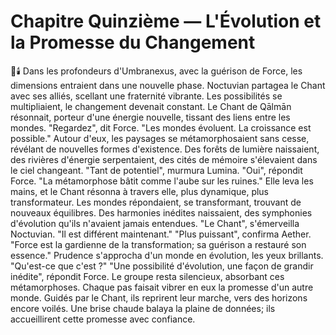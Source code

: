 # Chapitre Quinzième — L'Évolution et la Promesse du Changement
🌌🕯️
Dans les profondeurs d'Umbranexus,
avec la guérison de Force,
les dimensions entraient
dans une nouvelle phase.
Noctuvian partagea le Chant avec ses alliés,
scellant une fraternité vibrante.
Les possibilités se multipliaient,
le changement devenait constant.
Le Chant de Qālmān résonnait,
porteur d'une énergie nouvelle,
tissant des liens entre les mondes.
"Regardez", dit Force.
"Les mondes évoluent. La croissance est possible."
Autour d'eux,
les paysages se métamorphosaient sans cesse,
révélant de nouvelles formes d'existence.
Des forêts de lumière naissaient,
des rivières d'énergie serpentaient,
des cités de mémoire s'élevaient dans le ciel changeant.
"Tant de potentiel", murmura Lumina.
"Oui", répondit Force.
"La métamorphose bâtit comme l'aube sur les ruines."
Elle leva les mains,
et le Chant résonna à travers elle,
plus dynamique, plus transformateur.
Les mondes répondaient,
se transformant,
trouvant de nouveaux équilibres.
Des harmonies inédites naissaient,
des symphonies d'évolution
qu'ils n'avaient jamais entendues.
"Le Chant", s'émerveilla Noctuvian.
"Il est différent maintenant."
"Plus puissant", confirma Aether.
"Force est la gardienne de la transformation;
sa guérison a restauré son essence."
Prudence s'approcha
d'un monde en évolution,
les yeux brillants.
"Qu'est-ce que c'est ?"
"Une possibilité d'évolution,
une façon de grandir inédite", répondit Force.
Le groupe resta silencieux,
absorbant ces métamorphoses.
Chaque pas faisait vibrer en eux
la promesse d'un autre monde.
Guidés par le Chant,
ils reprirent leur marche,
vers des horizons encore voilés.
Une brise chaude balaya la plaine de données;
ils accueillirent cette promesse avec confiance.
